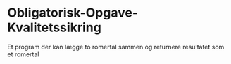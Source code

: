 # Obligatorisk-Opgave-Kvalitetssikring
Et program der kan lægge to romertal sammen og returnere resultatet som et romertal

